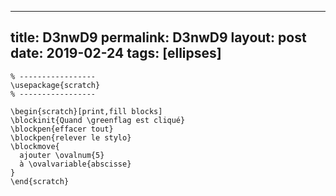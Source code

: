 ---
 title: D3nwD9
 permalink: D3nwD9
 layout: post
 date: 2019-02-24
 tags: [ellipses]
 ---

```latex% Dans le préambule
% -----------------
\usepackage{scratch}
% -----------------

\begin{scratch}[print,fill blocks]
\blockinit{Quand \greenflag est cliqué}
\blockpen{effacer tout}
\blockpen{relever le stylo}
\blockmove{
  ajouter \ovalnum{5}
  à \ovalvariable{abscisse}
}
\end{scratch}
```